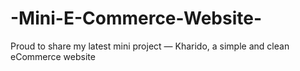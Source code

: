 # -Mini-E-Commerce-Website-
Proud to share my latest mini project — Kharido, a simple and clean eCommerce website
